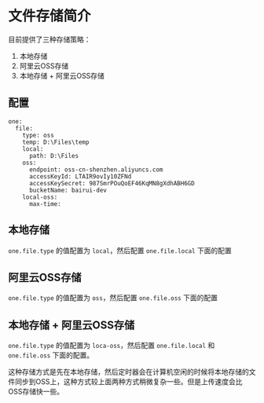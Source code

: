 # 文件存储简介
目前提供了三种存储策略：
1. 本地存储
2. 阿里云OSS存储
3. 本地存储 + 阿里云OSS存储

## 配置

```
one:
  file:
    type: oss
    temp: D:\Files\temp
    local:
      path: D:\Files
    oss:
      endpoint: oss-cn-shenzhen.aliyuncs.com
      accessKeyId: LTAIR9ovIy10ZFNd
      accessKeySecret: 987SmrPOuQoEF46KqMN8gXdhABH6GD
      bucketName: bairui-dev
	local-oss:
	  max-time: 
```

## 本地存储

`one.file.type` 的值配置为 `local`，然后配置 `one.file.local` 下面的配置

## 阿里云OSS存储

`one.file.type` 的值配置为 `oss`，然后配置 `one.file.oss` 下面的配置

## 本地存储 + 阿里云OSS存储

`one.file.type` 的值配置为 `loca-oss`，然后配置 `one.file.local` 和 `one.file.oss` 下面的配置。

这种存储方式是先在本地存储，然后定时器会在计算机空闲的时候将本地存储的文件同步到OSS上，这种方式较上面两种方式稍微复杂一些。但是上传速度会比OSS存储快一些。